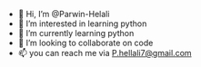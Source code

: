 - 👋 Hi, I’m @Parwin-Helali
- 👀 I’m interested in learning python 
- 🌱 I’m currently learning python 
- 💞️ I’m looking to collaborate on code
- 📫 you can reach me via P.hellali7@gmail.com

<!---
Parwin-qt/Parwin-qt is a ✨ special ✨ repository because its `README.md` (this file) appears on your GitHub profile.
You can click the Preview link to take a look at your changes.
--->

